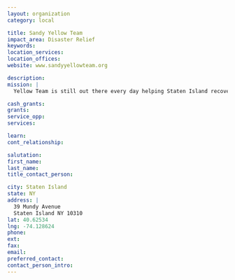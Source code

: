 ```yaml
---
layout: organization
category: local

title: Sandy Yellow Team
impact_area: Disaster Relief
keywords: 
location_services: 
location_offices: 
website: www.sandyyellowteam.org

description: 
mission: |
  Yellow Team is still out there every day helping Staten Island recover from Hurricane Sandy. With Farid & Taylor continuing to lead the way, and with the whole team rallying behind them, Yellow Team has developed relationships with other grassroots relief organizations all over the island. They’ve even gone so far as to develop a custom app, Disaster Dispatcher <http://www.disasterdispatcher.com>, for tracking volunteers and managing resident needs. Moving forward with the best interests of local residents at the core of their approach, Yellow Team is committed to long term recovery efforts. Staten Island residents, you can count on seeing their bright yellow t-shirts for months to come!

cash_grants: 
grants: 
service_opp: 
services: 

learn: 
cont_relationship: 

salutation: 
first_name: 
last_name: 
title_contact_person: 

city: Staten Island
state: NY
address: |
  39 Mundy Avenue     
  Staten Island NY 10310
lat: 40.62534
lng: -74.128624
phone: 
ext: 
fax: 
email: 
preferred_contact: 
contact_person_intro: 
---
```

